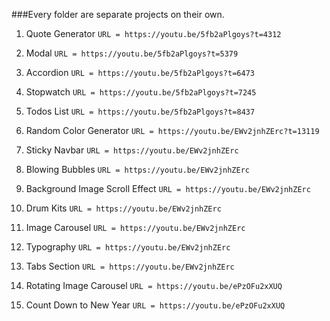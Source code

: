 ###Every folder are separate projects on their own.

01. Quote Generator
 ```URL = https://youtu.be/5fb2aPlgoys?t=4312```

02. Modal
 ```URL = https://youtu.be/5fb2aPlgoys?t=5379```

03. Accordion
 ```URL = https://youtu.be/5fb2aPlgoys?t=6473```

04. Stopwatch
 ```URL = https://youtu.be/5fb2aPlgoys?t=7245```

05. Todos List
 ```URL = https://youtu.be/5fb2aPlgoys?t=8437```

06. Random Color Generator
```URL = https://youtu.be/EWv2jnhZErc?t=13119``` 

07. Sticky Navbar
```URL = https://youtu.be/EWv2jnhZErc```

08. Blowing Bubbles
```URL = https://youtu.be/EWv2jnhZErc```

09. Background Image Scroll Effect
```URL = https://youtu.be/EWv2jnhZErc```

10. Drum Kits
```URL = https://youtu.be/EWv2jnhZErc```

11. Image Carousel
```URL = https://youtu.be/EWv2jnhZErc```

12. Typography
```URL = https://youtu.be/EWv2jnhZErc```

13. Tabs Section
```URL = https://youtu.be/EWv2jnhZErc```

14. Rotating Image Carousel
```URL = https://youtu.be/ePzOFu2xXUQ```

15. Count Down to New Year
```URL = https://youtu.be/ePzOFu2xXUQ```